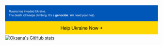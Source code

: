 [![Stand With Ukraine](https://raw.githubusercontent.com/vshymanskyy/StandWithUkraine/main/banner2-direct.svg)](https://vshymanskyy.github.io/StandWithUkraine)
[![Oksana's GitHub stats](https://github-readme-stats.vercel.app/api?username=oksana-1&show_icons=true)](https://github.com/anuraghazra/github-readme-stats)
